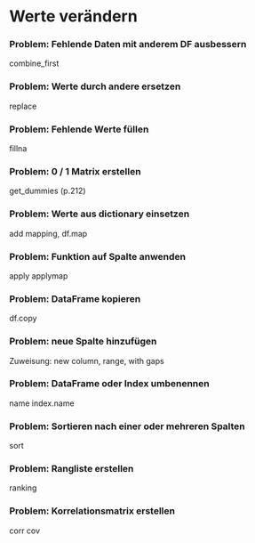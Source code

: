 
# Werte verändern

### Problem: Fehlende Daten mit anderem DF ausbessern
  combine_first

### Problem: Werte durch andere ersetzen
  replace

### Problem: Fehlende Werte füllen
   fillna

### Problem: 0 / 1 Matrix erstellen
  get_dummies (p.212)

### Problem: Werte aus dictionary einsetzen
  add mapping, df.map

### Problem: Funktion auf Spalte anwenden
   apply
   applymap


### Problem: DataFrame kopieren

  df.copy

### Problem: neue Spalte hinzufügen

  Zuweisung: new column, range, with gaps

### Problem: DataFrame oder Index umbenennen
  name
  index.name

### Problem: Sortieren nach einer oder mehreren Spalten
  sort

### Problem: Rangliste erstellen
  ranking

### Problem: Korrelationsmatrix erstellen
  corr
  cov


